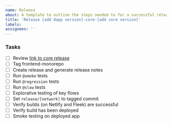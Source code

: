 ```yaml
---
name: Release
about: A template to outline the steps needed to for a successful release of our frontend apps
title: 'Release [add dapp version]-core-[add core version]'
labels:
assignees: ''
---
```


### Tasks

- [ ] Review [link to core release](xxx) 
- [ ] Tag frontend-monorepo
- [ ] Create release and generate release notes
- [ ] Run `@smoke` tests
- [ ] Run `@regression` tests
- [ ] Run `@slow` tests
- [ ] Explorative testing of key flows
- [ ] Set `release/[network]` to tagged commit
- [ ] Verify builds (on Netlify and Fleek) are successful
- [ ] Verify build has been deployed
- [ ] Smoke testing on deployed app
